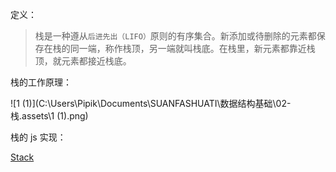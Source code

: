 定义：

> 栈是一种遵从`后进先出（LIFO）`原则的有序集合。新添加或待删除的元素都保存在栈的同一端，称作栈顶，另一端就叫栈底。在栈里，新元素都靠近栈顶，就元素都接近栈底。

栈的工作原理：

![1 (1)](C:\Users\Pipik\Documents\SUANFASHUATI\数据结构基础\02-栈.assets\1 (1).png)

栈的 js 实现：

[Stack](../code/Stack.js)

